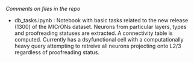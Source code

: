 *Comments on files in the repo*

- db_tasks.ipynb : Notebook with basic tasks related to the new release (1300) of the MICrONs dataset. Neurons from particular layers, types and proofreading statuses are extracted. A connectivity table is computed. Currently has a dsyfunctional cell with a computationally heavy query attempting to retreive all neurons projecting onto L2/3 regardless of proofreading status.
